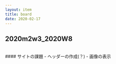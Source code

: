 ```yaml
---
layout: item
title: board
date: 2020-02-17
---
```

## 2020m2w3_2020W8
<br>
#### サイトの課題
- ヘッダーの作成(？)
- 画像の表示

